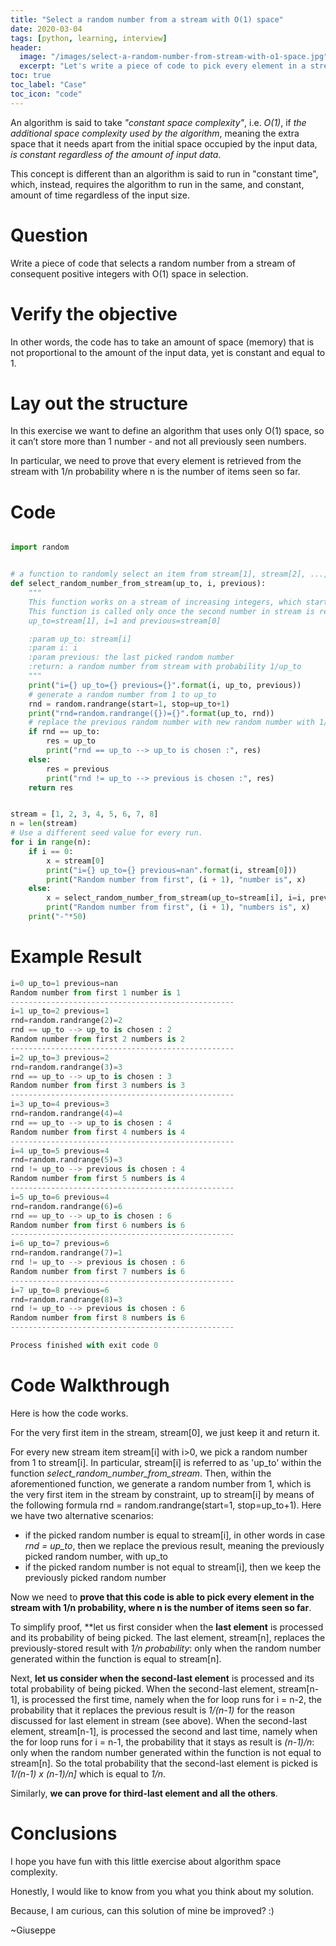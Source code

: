 ```yaml
---
title: "Select a random number from a stream with O(1) space"
date: 2020-03-04
tags: [python, learning, interview]
header:
  image: "/images/select-a-random-number-from-stream-with-o1-space.jpg"
  excerpt: "Let's write a piece of code to pick every element in a stream with 1/n probability, where n is the number of items seen so far."
toc: true
toc_label: "Case"
toc_icon: "code"
---
```


An algorithm is said to take *"constant space complexity"*, i.e. *O(1)*, if *the additional space complexity used by the algorithm*, meaning the extra space that it needs apart from the initial space occupied by the input data, *is constant regardless of the amount of input data*.

This concept is different than an algorithm is said to run in "constant time", which, instead, requires the algorithm to run in the same, and constant, amount of time regardless of the input size.

# Question

Write a piece of code that selects a random number from a stream of consequent positive integers with O(1) space in selection.

# Verify the objective

In other words, the code has to take an amount of space (memory) that is not proportional to the amount of the input data, yet is constant and equal to 1.

# Lay out the structure

In this exercise we want to define an algorithm that uses only O(1) space, so it can’t store more than 1 number - and not all previously seen numbers.

In particular, we need to prove that every element is retrieved from the stream with 1/n probability where n is the number of items seen so far.

# Code

~~~python

import random


# a function to randomly select an item from stream[1], stream[2], ..., stream[i]
def select_random_number_from_stream(up_to, i, previous):
    """
    This function works on a stream of increasing integers, which starts from 1.
    This function is called only once the second number in stream is reached, meaning when
    up_to=stream[1], i=1 and previous=stream[0]

    :param up_to: stream[i]
    :param i: i
    :param previous: the last picked random number
    :return: a random number from stream with probability 1/up_to
    """
    print("i={} up_to={} previous={}".format(i, up_to, previous))
    # generate a random number from 1 to up_to
    rnd = random.randrange(start=1, stop=up_to+1)
    print("rnd=random.randrange({})={}".format(up_to, rnd))
    # replace the previous random number with new random number with 1/up_to probability
    if rnd == up_to:
        res = up_to
        print("rnd == up_to --> up_to is chosen :", res)
    else:
        res = previous
        print("rnd != up_to --> previous is chosen :", res)
    return res


stream = [1, 2, 3, 4, 5, 6, 7, 8]
n = len(stream)
# Use a different seed value for every run.
for i in range(n):
    if i == 0:
        x = stream[0]
        print("i={} up_to={} previous=nan".format(i, stream[0]))
        print("Random number from first", (i + 1), "number is", x)
    else:
        x = select_random_number_from_stream(up_to=stream[i], i=i, previous=x)
        print("Random number from first", (i + 1), "numbers is", x)
    print("-"*50)

~~~

# Example Result

~~~python
i=0 up_to=1 previous=nan
Random number from first 1 number is 1
--------------------------------------------------
i=1 up_to=2 previous=1
rnd=random.randrange(2)=2
rnd == up_to --> up_to is chosen : 2
Random number from first 2 numbers is 2
--------------------------------------------------
i=2 up_to=3 previous=2
rnd=random.randrange(3)=3
rnd == up_to --> up_to is chosen : 3
Random number from first 3 numbers is 3
--------------------------------------------------
i=3 up_to=4 previous=3
rnd=random.randrange(4)=4
rnd == up_to --> up_to is chosen : 4
Random number from first 4 numbers is 4
--------------------------------------------------
i=4 up_to=5 previous=4
rnd=random.randrange(5)=3
rnd != up_to --> previous is chosen : 4
Random number from first 5 numbers is 4
--------------------------------------------------
i=5 up_to=6 previous=4
rnd=random.randrange(6)=6
rnd == up_to --> up_to is chosen : 6
Random number from first 6 numbers is 6
--------------------------------------------------
i=6 up_to=7 previous=6
rnd=random.randrange(7)=1
rnd != up_to --> previous is chosen : 6
Random number from first 7 numbers is 6
--------------------------------------------------
i=7 up_to=8 previous=6
rnd=random.randrange(8)=3
rnd != up_to --> previous is chosen : 6
Random number from first 8 numbers is 6
--------------------------------------------------

Process finished with exit code 0

~~~

# Code Walkthrough

Here is how the code works.

For the very first item in the stream, stream[0], we just keep it and return it.

For every new stream item stream[i] with i>0, we pick a random number from 1 to stream[i]. In particular, stream[i] is referred to as 'up_to' within the function *select_random_number_from_stream*.
Then, within the aforementioned function, we generate a random number from 1, which is the very first item in the stream by constraint, up to stream[i] by means of the following formula rnd = random.randrange(start=1, stop=up_to+1).
Here we have two alternative scenarios:
 - if the picked random number is equal to stream[i], in other words in case *rnd = up_to*, then we replace the previous result, meaning the previously picked random number, with up_to
 - if the picked random number is not equal to stream[i], then we keep the previously picked random number

Now we need to **prove that this code is able to pick every element in the stream with 1/n probability, where n is the number of items seen so far**.

To simplify proof, **let us first consider when the **last element** is processed and its probability of being picked.
The last element, stream[n], replaces the previously-stored result with *1/n probability*: only when the random number generated within the function is equal to stream[n].

Next, **let us consider when the second-last element** is processed and its total probability of being picked.
When the second-last element, stream[n-1], is processed the first time, namely when the for loop runs for i = n-2,
the probability that it replaces the previous result is *1/(n-1)* for the reason discussed for last element in stream (see above).
When the second-last element, stream[n-1], is processed the second and last time, namely when the for loop runs for i = n-1,
the probability that it stays as result is *(n-1)/n*: only when the random number generated within the function is not equal to stream[n].
So the total probability that the second-last element is picked is *1/(n-1) x (n-1)/n]* which is equal to *1/n*.

Similarly, **we can prove for third-last element and all the others**.

# Conclusions

I hope you have fun with this little exercise about algorithm space complexity.

Honestly, I would like to know from you what you think about my solution.

Because, I am curious, can this solution of mine be improved? :)

~Giuseppe
